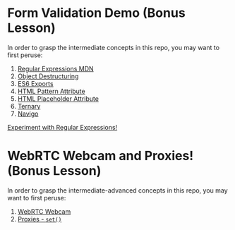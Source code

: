 # Form Validation Demo (Bonus Lesson)

In order to grasp the intermediate concepts in this repo, you may want to first peruse:

1. [Regular Expressions MDN](https://developer.mozilla.org/en-US/docs/Web/JavaScript/Guide/Regular_Expressions)
2. [Object Destructuring](https://developer.mozilla.org/en-US/docs/Web/JavaScript/Reference/Operators/Destructuring_assignment#Object_destructuring)
3. [ES6 Exports](https://developer.mozilla.org/en-US/docs/web/javascript/reference/statements/export)
4. [HTML Pattern Attribute](https://www.w3schools.com/tags/att_input_pattern.asp)
5. [HTML Placeholder Attribute](https://www.w3schools.com/tags/att_input_placeholder.asp)
6. [Ternary](https://developer.mozilla.org/en-US/docs/Web/JavaScript/Reference/Operators/Conditional_Operator)
7. [Navigo](https://github.com/krasimir/navigo)

[Experiment with Regular Expressions!](https://regex101.com/) 

# WebRTC Webcam and Proxies! (Bonus Lesson)

In order to grasp the intermediate-advanced concepts in this repo, you may want to first peruse:

1. [WebRTC Webcam](https://developer.mozilla.org/en-US/docs/Web/API/WebRTC_API/Taking_still_photos)
2. [Proxies - `set()`](https://developer.mozilla.org/en-US/docs/Web/JavaScript/Reference/Global_Objects/Proxy/handler/set)
